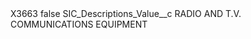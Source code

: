 <?xml version="1.0" encoding="UTF-8"?>
<CustomMetadata xmlns="http://soap.sforce.com/2006/04/metadata" xmlns:xsi="http://www.w3.org/2001/XMLSchema-instance" xmlns:xsd="http://www.w3.org/2001/XMLSchema">
    <label>X3663</label>
    <protected>false</protected>
    <values>
        <field>SIC_Descriptions_Value__c</field>
        <value xsi:type="xsd:string">RADIO AND T.V. COMMUNICATIONS EQUIPMENT</value>
    </values>
</CustomMetadata>
